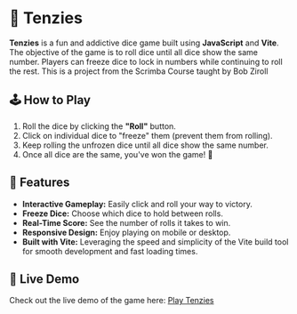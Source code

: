 # 🎲 Tenzies

**Tenzies** is a fun and addictive dice game built using **JavaScript** and **Vite**. The objective of the game is to roll dice until all dice show the same number. Players can freeze dice to lock in numbers while continuing to roll the rest. This is a project from the Scrimba Course taught by Bob Ziroll

## 🕹️ How to Play

1. Roll the dice by clicking the **"Roll"** button.
2. Click on individual dice to "freeze" them (prevent them from rolling).
3. Keep rolling the unfrozen dice until all dice show the same number.
4. Once all dice are the same, you've won the game! 🎉

## 🌟 Features

- **Interactive Gameplay:** Easily click and roll your way to victory.
- **Freeze Dice:** Choose which dice to hold between rolls.
- **Real-Time Score:** See the number of rolls it takes to win.
- **Responsive Design:** Enjoy playing on mobile or desktop.
- **Built with Vite:** Leveraging the speed and simplicity of the Vite build tool for smooth development and fast loading times.

## 🚀 Live Demo

Check out the live demo of the game here: [Play Tenzies](https://app.netlify.com/sites/celadon-chaja-8331a5/overview)
